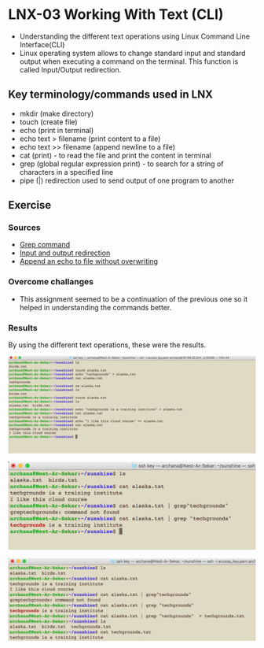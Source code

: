 # LNX-03 Working With Text (CLI)
- Understanding the different text operations using Linux Command Line Interface(CLI)
- Linux operating system allows to change standard input and standard output when executing a command on the terminal. This function is called Input/Output redirection.

## Key terminology/commands used in LNX
- mkdir (make directory)
- touch (create file)
- echo (print in terminal)
- echo text > filename (print content to a file)
- echo text >> filename (append newline to a file)
- cat (print) - to read the file and print the content in terminal
- grep (global regular expression print) - to search for a string of characters in a specified line
- pipe (|) redirection used to send output of one program to another

## Exercise

### Sources
- [Grep command](https://stackoverflow.com/questions/4712521/filtering-linux-command-output)
- [Input and output redirection](https://www.educative.io/edpresso/how-to-do-input-output-redirection-in-linux)
- [Append an echo to file without overwriting](https://www.cyberciti.biz/faq/linux-append-text-to-end-of-file/)

### Overcome challanges
- This assignment seemed to be a continuation of the previous one so it helped in understanding the commands better.

### Results

By using the different text operations, these were the results.

![LNX-03-ex1](../../../00_includes/DAY2_LINUX/LNX-03/LNX-03-ex1.png)

![LNX-03-ex2](../../../00_includes/DAY2_LINUX/LNX-03/LNX-03-ex2.png)

![LNX-03-ex3](../../../00_includes/DAY2_LINUX/LNX-03/LNX-03-ex3.png)






